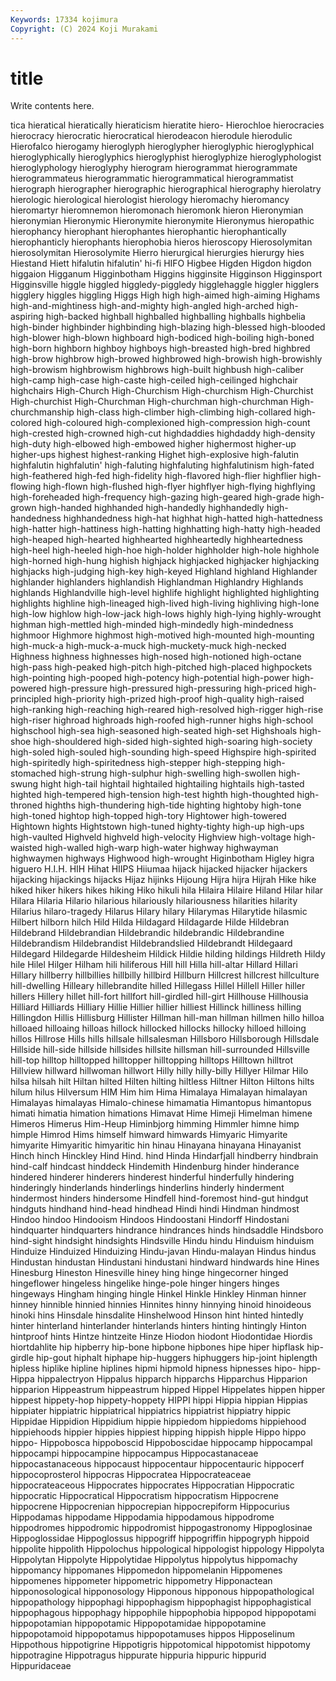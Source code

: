 ```yaml
---
Keywords: 17334 kojimura
Copyright: (C) 2024 Koji Murakami
---
```


# title

Write contents here.



tica
hieratical hieratically hieraticism hieratite hiero- Hierochloe hierocracies hierocracy hierocratic hierocratical
hierodeacon hierodule hierodulic Hierofalco hierogamy hieroglyph hieroglypher hieroglyphic hieroglyphical hieroglyphically
hieroglyphics hieroglyphist hieroglyphize hieroglyphologist hieroglyphology hieroglyphy hierogram hierogrammat hierogrammate hierogrammateus
hierogrammatic hierogrammatical hierogrammatist hierograph hierographer hierographic hierographical hierography hierolatry hierologic
hierological hierologist hierology hieromachy hieromancy hieromartyr hieromnemon hieromonach hieromonk hieron
Hieronymian hieronymian Hieronymic Hieronymite hieronymite Hieronymus hieropathic hierophancy hierophant hierophantes
hierophantic hierophantically hierophanticly hierophants hierophobia hieros hieroscopy Hierosolymitan hierosolymitan Hierosolymite
Hierro hierurgical hierurgies hierurgy hies Hiestand Hiett hifalutin hifalutin' hi-fi
HIFO Higbee Higden Higdon higdon higgaion Higganum Higginbotham Higgins higginsite
Higginson Higginsport Higginsville higgle higgled higgledy-piggledy higglehaggle higgler higglers higglery
higgles higgling Higgs High high high-aimed high-aiming Highams high-and-mightiness high-and-mighty
high-angled high-arched high-aspiring high-backed highball highballed highballing highballs highbelia high-binder
highbinder highbinding high-blazing high-blessed high-blooded high-blower high-blown highboard high-bodiced high-boiling
high-boned high-born highborn highboy highboys high-breasted high-bred highbred high-brow highbrow
high-browed highbrowed high-browish high-browishly high-browism highbrowism highbrows high-built highbush high-caliber
high-camp high-case high-caste high-ceiled high-ceilinged highchair highchairs High-Church High-Churchism High-churchism
High-Churchist High-churchist High-Churchman High-churchman high-churchman High-churchmanship high-class high-climber high-climbing high-collared
high-colored high-coloured high-complexioned high-compression high-count high-crested high-crowned high-cut highdaddies highdaddy
high-density high-duty high-elbowed high-embowed higher highermost higher-up higher-ups highest highest-ranking
Highet high-explosive high-falutin highfalutin highfalutin' high-faluting highfaluting highfalutinism high-fated high-feathered
high-fed high-fidelity high-flavored high-flier highflier high-flowing high-flown high-flushed high-flyer highflyer
high-flying highflying high-foreheaded high-frequency high-gazing high-geared high-grade high-grown high-handed highhanded
high-handedly highhandedly high-handedness highhandedness high-hat highhat high-hatted high-hattedness high-hatter high-hattiness
high-hatting highhatting high-hatty high-headed high-heaped high-hearted highhearted highheartedly highheartedness high-heel
high-heeled high-hoe high-holder highholder high-hole highhole high-horned high-hung highish highjack
highjacked highjacker highjacking highjacks high-judging high-key high-keyed Highland highland Highlander
highlander highlanders highlandish Highlandman Highlandry Highlands highlands Highlandville high-level highlife
highlight highlighted highlighting highlights highline high-lineaged high-lived high-living highliving high-lone
high-low highlow high-low-jack high-lows highly high-lying highly-wrought highman high-mettled high-minded
high-mindedly high-mindedness highmoor Highmore highmost high-motived high-mounted high-mounting high-muck-a high-muck-a-muck
high-muckety-muck high-necked Highness highness highnesses high-nosed high-notioned high-octane high-pass high-peaked
high-pitch high-pitched high-placed highpockets high-pointing high-pooped high-potency high-potential high-power high-powered
high-pressure high-pressured high-pressuring high-priced high-principled high-priority high-prized high-proof high-quality high-raised
high-ranking high-reaching high-reared high-resolved high-rigger high-rise high-riser highroad highroads high-roofed
high-runner highs high-school highschool high-sea high-seasoned high-seated high-set Highshoals high-shoe
high-shouldered high-sided high-sighted high-soaring high-society high-soled high-souled high-sounding high-speed Highspire
high-spirited high-spiritedly high-spiritedness high-stepper high-stepping high-stomached high-strung high-sulphur high-swelling high-swollen
high-swung hight high-tail hightail hightailed hightailing hightails high-tasted highted high-tempered
high-tension high-test highth high-thoughted high-throned highths high-thundering high-tide highting hightoby
high-tone high-toned hightop high-topped high-tory Hightower high-towered Hightown hights Hightstown
high-tuned highty-tighty high-up high-ups high-vaulted Highveld highveld high-velocity Highview high-voltage
high-waisted high-walled high-warp high-water highway highwayman highwaymen highways Highwood high-wrought
Higinbotham Higley higra higuero H.I.H. HIH Hihat HIIPS Hiiumaa hijack
hijacked hijacker hijackers hijacking hijackings hijacks Hijaz hijinks Hijoung Hijra
hijra Hijrah Hike hike hiked hiker hikers hikes hiking Hiko
hikuli hila Hilaira Hilaire Hiland Hilar hilar Hilara Hilaria Hilario
hilarious hilariously hilariousness hilarities hilarity Hilarius hilaro-tragedy Hilarus Hilary hilary
Hilarymas Hilarytide hilasmic Hilbert hilborn hilch Hild Hilda Hildagard Hildagarde
Hilde Hildebran Hildebrand Hildebrandian Hildebrandic hildebrandic Hildebrandine Hildebrandism Hildebrandist Hildebrandslied
Hildebrandt Hildegaard Hildegard Hildegarde Hildesheim Hildick Hildie hilding hildings Hildreth
Hildy hile Hilel Hilger Hilham hili hiliferous Hill hill Hilla
hill-altar Hillard Hillari Hillary hillberry hillbillies hillbilly hillbird Hillburn Hillcrest
hillcrest hillculture hill-dwelling Hilleary hillebrandite hilled Hillegass Hillel Hillell Hiller
hiller hillers Hillery hillet hill-fort hillfort hill-girdled hill-girt Hillhouse Hillhousia
Hilliard Hilliards Hilliary Hillie Hillier hillier hilliest Hillinck hilliness hilling
Hillingdon Hillis Hillisburg Hillister Hillman hill-man hillman hillmen hillo hilloa
hilloaed hilloaing hilloas hillock hillocked hillocks hillocky hilloed hilloing hillos
Hillrose Hills hills hillsale hillsalesman Hillsboro Hillsborough Hillsdale Hillside hill-side
hillside hillsides hillsite hillsman hill-surrounded Hillsville hill-top hilltop hilltopped hilltopper
hilltopping hilltops Hilltown hilltrot Hillview hillward hillwoman hillwort Hilly hilly
hilly-billy Hillyer Hilmar Hilo hilsa hilsah hilt Hiltan hilted Hilten
hilting hiltless Hiltner Hilton Hiltons hilts hilum hilus Hilversum HIM
Him him Hima Himalaya Himalayan himalayan Himalayas himalayas Himalo-chinese himamatia
Himantopus himantopus himati himatia himation himations Himavat Hime Himeji Himelman
himene Himeros Himerus Him-Heup Himinbjorg himming Himmler himne himp himple
Himrod Hims himself himward himwards Himyaric Himyarite himyarite Himyaritic himyaritic
hin hinau Hinayana hinayana Hinayanist Hinch hinch Hinckley Hind Hind.
hind Hinda Hindarfjall hindberry hindbrain hind-calf hindcast hinddeck Hindemith Hindenburg
hinder hinderance hindered hinderer hinderers hinderest hinderful hinderfully hindering hinderingly
hinderlands hinderlings hinderlins hinderly hinderment hindermost hinders hindersome Hindfell hind-foremost
hind-gut hindgut hindguts hindhand hind-head hindhead Hindi hindi Hindman hindmost
Hindoo hindoo Hindooism Hindoos Hindoostani Hindorff Hindostani hindquarter hindquarters hindrance
hindrances hinds hindsaddle Hindsboro hind-sight hindsight hindsights Hindsville Hindu hindu
Hinduism hinduism Hinduize Hinduized Hinduizing Hindu-javan Hindu-malayan Hindus hindus Hindustan
hindustan Hindustani hindustani hindward hindwards hine Hines Hinesburg Hineston Hinesville
hiney hing hinge hingecorner hinged hingeflower hingeless hingelike hinge-pole hinger
hingers hinges hingeways Hingham hinging hingle Hinkel Hinkle Hinkley Hinman
hinner hinney hinnible hinnied hinnies Hinnites hinny hinnying hinoid hinoideous
hinoki hins Hinsdale hinsdalite Hinshelwood Hinson hint hinted hintedly hinter
hinterland hinterlander hinterlands hinters hinting hintingly Hinton hintproof hints Hintze
hintzeite Hinze Hiodon hiodont Hiodontidae Hiordis hiortdahlite hip hipberry hip-bone
hipbone hipbones hipe hiper hipflask hip-girdle hip-gout hiphalt hiphape hip-huggers
hiphuggers hip-joint hiplength hipless hiplike hipline hiplines hipmi hipmold hipness
hipnesses hipo- hipp- Hippa hippalectryon Hippalus hipparch hipparchs Hipparchus Hipparion
hipparion Hippeastrum hippeastrum hipped Hippel Hippelates hippen hipper hippest hippety-hop
hippety-hoppety HIPPI hippi Hippia hippian Hippias hippiater hippiatric hippiatrical hippiatrics
hippiatrist hippiatry hippic Hippidae Hippidion Hippidium hippie hippiedom hippiedoms hippiehood
hippiehoods hippier hippies hippiest hipping hippish hipple Hippo hippo hippo-
Hippobosca hippoboscid Hippoboscidae hippocamp hippocampal hippocampi hippocampine hippocampus Hippocastanaceae hippocastanaceous
hippocaust hippocentaur hippocentauric hippocerf hippocoprosterol hippocras Hippocratea Hippocrateaceae hippocrateaceous Hippocrates
hippocrates Hippocratian Hippocratic hippocratic Hippocratical Hippocratism hippocratism Hippocrene hippocrene Hippocrenian
hippocrepian hippocrepiform Hippocurius Hippodamas hippodame Hippodamia hippodamous hippodrome hippodromes hippodromic
hippodromist hippogastronomy Hippoglosinae Hippoglossidae Hippoglossus hippogriff hippogriffin hippogryph hippoid hippolite
hippolith Hippolochus hippological hippologist hippology Hippolyta Hippolytan Hippolyte Hippolytidae Hippolytus
hippolytus hippomachy hippomancy hippomanes Hippomedon hippomelanin Hippomenes hippomenes hippometer hippometric
hippometry Hipponactean hipponosological hipponosology Hipponous hipponous hippopathological hippopathology hippophagi hippophagism
hippophagist hippophagistical hippophagous hippophagy hippophile hippophobia hippopod hippopotami hippopotamian hippopotamic
Hippopotamidae hippopotamine hippopotamoid hippopotamus hippopotamuses hippos Hipposelinum Hippothous hippotigrine Hippotigris
hippotomical hippotomist hippotomy hippotragine Hippotragus hippurate hippuria hippuric hippurid Hippuridaceae
